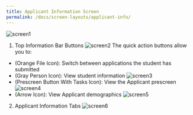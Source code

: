 ```yaml
---
title: Applicant Information Screen
permalink: /docs/screen-layouts/applicant-info/
---
```


![screen1]
1. Top Information Bar Buttons
![screen2]
The quick action buttons allow you to:
- (Orange File Icon): Switch between applications the student has submitted
- (Gray Person Icon): View student information
![screen3]
- (Prescreen Button With Tasks Icon): View the Applicant prescreen
![screen4]
- (Arrow Icon): View Applicant demographics
![screen5]
2. Applicant Information Tabs
![screen6]

[screen1]: ../img/applicant-info/screen.png
[screen2]: ../img/applicant-info/top-bar.png
[screen3]: ../img/applicant-info/app-switcher.png
[screen4]: ../img/applicant-info/expanded-prescreen.png
[screen5]: ../img/applicant-info/app-demographics.png
[screen6]: ../img/applicant-info/app-tabs.png
